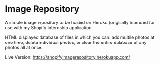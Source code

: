 # Image Repository
A simple image repository to be hosted on Heroku (originally intended for use with my Shopify internship application

HTML displayed database of files in which you can: add multile photos at one time, delete individual photos, or clear the entire database of any photos all at once.

Live Version: https://shopifyimagerepository.herokuapp.com/